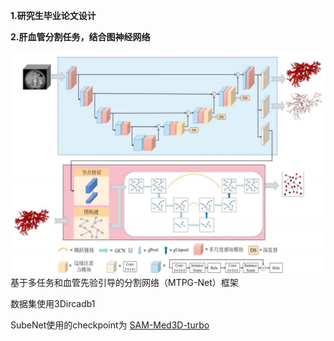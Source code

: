 **1.研究生毕业论文设计**

**2.肝血管分割任务，结合图神经网络**

![img.png](img.png)
基于多任务和血管先验引导的分割网络（MTPG-Net）框架

数据集使用3Dircadb1

SubeNet使用的checkpoint为 [SAM-Med3D-turbo](https://drive.google.com/file/d/1MuqYRQKIZb4YPtEraK8zTKKpp-dUQIR9/view?usp=sharing)
